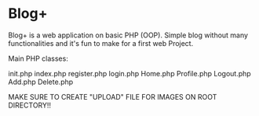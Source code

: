 # Blog+
Blog+ is a web application on basic PHP (OOP). Simple blog without many functionalities and it's fun to make for a first web Project.  

Main PHP classes:

init.php
index.php
register.php
login.php
Home.php
Profile.php
Logout.php
Add.php
Delete.php

MAKE SURE TO CREATE "UPLOAD" FILE FOR IMAGES ON ROOT DIRECTORY!!

